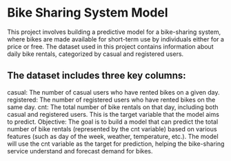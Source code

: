 # Bike Sharing System Model
This project involves building a predictive model for a bike-sharing system, where bikes are made available for short-term use by individuals either for a price or free. The dataset used in this project contains information about daily bike rentals, categorized by casual and registered users.

## The dataset includes three key columns:

casual: The number of casual users who have rented bikes on a given day.
registered: The number of registered users who have rented bikes on the same day.
cnt: The total number of bike rentals on that day, including both casual and registered users. This is the target variable that the model aims to predict.
Objective:
The goal is to build a model that can predict the total number of bike rentals (represented by the cnt variable) based on various features (such as day of the week, weather, temperature, etc.). The model will use the cnt variable as the target for prediction, helping the bike-sharing service understand and forecast demand for bikes.


